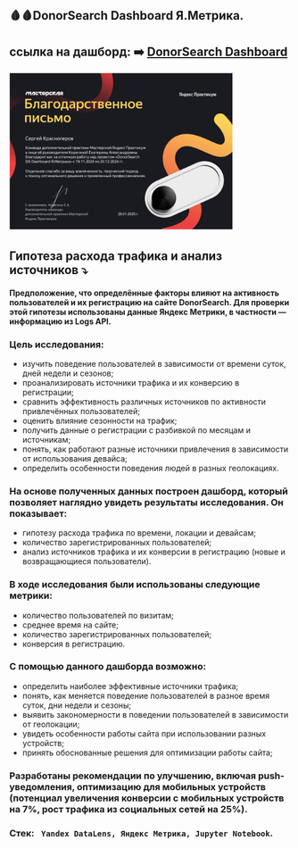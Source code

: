 ## :drop_of_blood::drop_of_blood:DonorSearch Dashboard Я.Метрика.
 ## ссылка на дашборд: :arrow_right:  <a href="https://datalens.yandex/4mhyrteandumr?state=ec3504ed117">DonorSearch Dashboard</a>
 
 <div style="display: inline-block; overflow: hidden;">
  <img src="image/Krasnoperov_masterskay.png" alt="Яндекс мастерская" style="transition: transform 0.1s ease; width: 400px;">
</div>

 ## Гипотеза расхода трафика и анализ источников :arrow_heading_down:
 #### Предположение, что определённые факторы влияют на активность пользователей и их регистрацию на сайте DonorSearch. Для проверки этой гипотезы использованы данные Яндекс Метрики, в частности — информацию из Logs API.
 ### Цель исследования:
- изучить поведение пользователей в зависимости от времени суток, дней недели и сезонов;
- проанализировать источники трафика и их конверсию в регистрации;
- сравнить эффективность различных источников по активности привлечённых пользователей;
- оценить влияние сезонности на трафик;
- получить данные о регистрации с разбивкой по месяцам и источникам;
- понять, как работают разные источники привлечения в зависимости от использования девайса;
- определить особенности поведения людей в разных геолокациях.
### На основе полученных данных построен дашборд, который позволяет наглядно увидеть результаты исследования. Он показывает:
- гипотезу расхода трафика по времени, локации и девайсам;
- количество зарегистрированных пользователей;
- анализ источников трафика и их конверсии в регистрацию (новые и возвращающиеся пользователи).
### В ходе исследования были использованы следующие метрики:
- количество пользователей по визитам;
- среднее время на сайте;
- количество зарегистрированных пользователей;
- конверсия в регистрацию.
### С помощью данного дашборда возможно:
- определить наиболее эффективные источники трафика;
- понять, как меняется поведение пользователей в разное время суток, дни недели и сезоны;
- выявить закономерности в поведении пользователей в зависимости от геолокации;
- увидеть особенности работы сайта при использовании разных устройств;
- принять обоснованные решения для оптимизации работы сайта;
### Разработаны рекомендации по улучшению, включая push-уведомления, оптимизацию для мобильных устройств (потенциал увеличения конверсии с мобильных устройств на 7%, рост трафика из социальных сетей на 25%).
### Стек: ` Yandex DataLens, Яндекс Метрика, Jupyter Notebook`.
